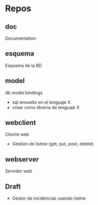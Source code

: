 # Repos

## doc

Documentation

## esquema

Esquema de la BD

## model

db model bindings

*   sql envuelto en el lenguaje X
*   crear como libreria de lenguaje X

## webclient

Cliente web

*   Gestión de listme (get, put, post, delete)

## webserver

Servidor web

## Draft

*   Gestor de incidencias usando listme
